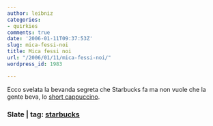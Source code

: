 ```yaml
---
author: leibniz
categories:
- quirkies
comments: true
date: '2006-01-11T09:37:53Z'
slug: mica-fessi-noi
title: Mica fessi noi
url: "/2006/01/11/mica-fessi-noi/"
wordpress_id: 1983

---
```

Ecco svelata la bevanda segreta che Starbucks fa ma non vuole che la gente beva, lo [short cappuccino](http://www.slate.com/id/2133754/).


### Slate | tag: [starbucks](http://www.technorati.com/tags/starbucks)

